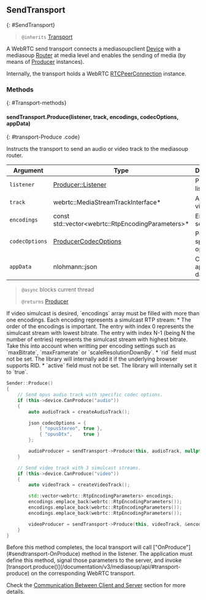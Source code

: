 ## SendTransport
{: #SendTransport}

<section markdown="1">

> `@inherits` [Transport](#Transport)

A WebRTC send transport connects a mediasoupclient [Device](#Device) with a mediasoup [Router](/documentation/v3/mediasoup/api/#Router) at media level and enables the sending of media (by means of [Producer](#Producer) instances).

Internally, the transport holds a WebRTC [RTCPeerConnection](https://w3c.github.io/webrtc-pc/#dom-rtcpeerconnection) instance.

</section>


### Methods
{: #Transport-methods}

<section markdown="1">

#### sendTransport.Produce(listener, track, encodings, codecOptions, appData)
{: #transport-Produce .code}

Instructs the transport to send an audio or video track to the mediasoup router.

<div markdown="1" class="table-wrapper L3">

Argument    | Type    | Description | Required | Default 
----------- | ------- | ----------- | -------- | ----------
`listener`      | [Producer::Listener](#ProducerListener) | Producer listener. | Yes |
`track`         | webrtc::MediaStreamTrackInterface* | An audio or video track. | Yes |
`encodings`     | const std::vector\<webrtc::RtpEncodingParameters\>* | Encoding settings. | No |
`codecOptions`  | [ProducerCodecOptions](#ProducerCodecOptions) | Per codec specific options. | No | `[ ]`
`appData`       | nlohmann::json  | Custom application data. | No | `{ }`

</div>

> `@async` blocks current thread
>
> `@returns` [Producer](#Producer)

<div markdown="1" class="note">
If video simulcast is desired, `encodings` array must be filled with more than one encodings. Each encoding represents a simulcast RTP stream:
* The order of the encodings is important. The entry with index 0 represents the simulcast stream with lowest bitrate. The entry with index N-1 (being N the number of entries) represents the simulcast stream with highest bitrate. Take this into account when writting per encoding settings such as `maxBitrate`, `maxFramerate` or `scaleResolutionDownBy`.
* `rid` field must not be set. The library will internally add it if the underlying browser supports RID.
* `active` field must not be set. The library will internally set it to `true`.
</div>

```c++
Sender::Produce()
{
	// Send opus audio track with specific codec options.
	if (this->device.CanProduce("audio"))
	{
		auto audioTrack = createAudioTrack();

		json codecOptions = {
			{ "opusStereo", true },
			{ "opusDtx",    true }
		};

		audioProducer = sendTransport->Produce(this, audioTrack, nullptr, &codecOptions);
	}

	// Send video track with 3 simulcast streams.
	if (this->device.CanProduce("video"))
	{
		auto videoTrack = createVideoTrack();

		std::vector<webrtc::RtpEncodingParameters> encodings;
		encodings.emplace_back(webrtc::RtpEncodingParameters());
		encodings.emplace_back(webrtc::RtpEncodingParameters());
		encodings.emplace_back(webrtc::RtpEncodingParameters());

		videoProducer = sendTransport->Produce(this, videoTrack, &encodings, nullptr);
	}
}
```

<div markdown="1" class="note">
Before this method completes, the local transport will call ["OnProduce"](#sendtransport-OnProduce) method in the listener. The application must define this method, signal those parameters to the server, and invoke [transport.produce()](/documentation/v3/mediasoup/api/#transport-produce) on the corresponding WebRTC transport.

Check the [Communication Between Client and Server](/documentation/v3/communication-between-client-and-server/) section for more details.
</div>

</section>
